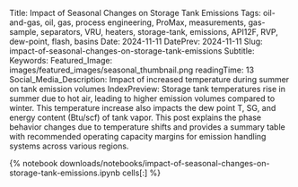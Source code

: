 Title: Impact of Seasonal Changes on Storage Tank Emissions
Tags: oil-and-gas, oil, gas, process engineering, ProMax, measurements, gas-sample, separators, VRU, heaters, storage-tank, emissions, API12F, RVP, dew-point, flash, basins
Date: 2024-11-11
DatePrev: 2024-11-11
Slug: impact-of-seasonal-changes-on-storage-tank-emissions
Subtitle:
Keywords: 
Featured_Image: images/featured_images/seasonal_thumbnail.png
readingTime: 13
Social_Media_Description: Impact of increased temperature during summer on tank emission volumes
IndexPreview: Storage tank temperatures rise in summer due to hot air, leading to higher emission volumes compared to winter. This temperature increase also impacts the dew point T, SG, and energy content (Btu/scf) of tank vapor. This post explains the phase behavior changes due to temperature shifts and provides a summary table with recommended operating capacity margins for emission handling systems across various regions.

{% notebook downloads/notebooks/impact-of-seasonal-changes-on-storage-tank-emissions.ipynb cells[:] %}

